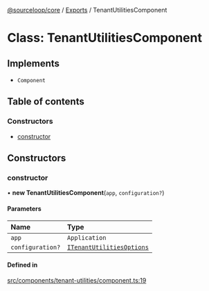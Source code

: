 [@sourceloop/core](../README.md) / [Exports](../modules.md) / TenantUtilitiesComponent

# Class: TenantUtilitiesComponent

## Implements

- `Component`

## Table of contents

### Constructors

- [constructor](TenantUtilitiesComponent.md#constructor)

## Constructors

### constructor

• **new TenantUtilitiesComponent**(`app`, `configuration?`)

#### Parameters

| Name | Type |
| :------ | :------ |
| `app` | `Application` |
| `configuration?` | [`ITenantUtilitiesOptions`](../interfaces/ITenantUtilitiesOptions.md) |

#### Defined in

[src/components/tenant-utilities/component.ts:19](https://github.com/sourcefuse/loopback4-microservice-catalog/blob/bc2553587/packages/core/src/components/tenant-utilities/component.ts#L19)

